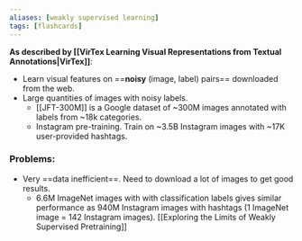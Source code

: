 ```yaml
---
aliases: [weakly supervised learning]
tags: [flashcards]
---
```

**As described by [[VirTex Learning Visual Representations from Textual Annotations|VirTex]]**:
- Learn visual features on ==**noisy** (image, label) pairs== downloaded from the web. 
- Large quantities of images with noisy labels.
    - [[JFT-300M]] is a Google dataset of ~300M images annotated with labels from ~18k categories.
    - Instagram pre-training. Train on ~3.5B Instagram images with ~17K user-provided hashtags.
<!--SR:!2024-01-25,472,310-->

### Problems:
- Very ==data inefficient==. Need to download a lot of images to get good results. 
    - 6.6M ImageNet images with with classification labels gives similar performance as 940M Instagram images with hashtags (1 ImageNet image = 142 Instagram images). [[Exploring the Limits of Weakly Supervised Pretraining]]
<!--SR:!2026-12-15,1365,350-->